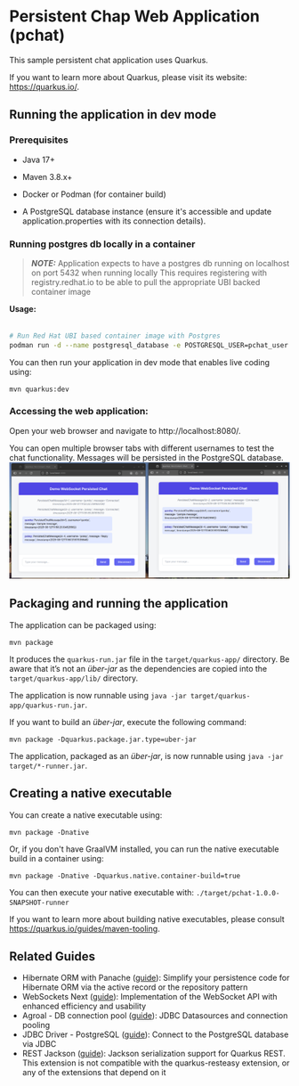 # Persistent Chap Web Application (pchat)

This sample persistent chat application uses Quarkus.

If you want to learn more about Quarkus, please visit its website: <https://quarkus.io/>.


## Running the application in dev mode


### Prerequisites

* Java 17+

* Maven 3.8.x+

* Docker or Podman (for container build)

* A PostgreSQL database instance (ensure it's accessible and update application.properties with its connection details).

### Running postgres db locally in a container
> **_NOTE:_**  Application expects to have a postgres db running on localhost on port 5432 when running locally
This requires registering with registry.redhat.io to be able to pull the appropriate UBI backed container image

**Usage:**
```bash

# Run Red Hat UBI based container image with Postgres
podman run -d --name postgresql_database -e POSTGRESQL_USER=pchat_user -e POSTGRESQL_PASSWORD=RedH@tPassw0rd -e POSTGRESQL_DATABASE=pchat -p 5432:5432 registry.redhat.io/rhel8/postgresql-16
```

You can then run your application in dev mode that enables live coding using:

```shell script
mvn quarkus:dev
```
### Accessing the web application:
Open your web browser and navigate to http://localhost:8080/.

You can open multiple browser tabs with different usernames to test the chat functionality. Messages will be persisted in the PostgreSQL database.
![Alt text](./images/pchat-example.png)

## Packaging and running the application

The application can be packaged using:

```shell script
mvn package
```

It produces the `quarkus-run.jar` file in the `target/quarkus-app/` directory.
Be aware that it’s not an _über-jar_ as the dependencies are copied into the `target/quarkus-app/lib/` directory.

The application is now runnable using `java -jar target/quarkus-app/quarkus-run.jar`.

If you want to build an _über-jar_, execute the following command:

```shell script
mvn package -Dquarkus.package.jar.type=uber-jar
```

The application, packaged as an _über-jar_, is now runnable using `java -jar target/*-runner.jar`.

## Creating a native executable

You can create a native executable using:

```shell script
mvn package -Dnative
```

Or, if you don't have GraalVM installed, you can run the native executable build in a container using:

```shell script
mvn package -Dnative -Dquarkus.native.container-build=true
```

You can then execute your native executable with: `./target/pchat-1.0.0-SNAPSHOT-runner`

If you want to learn more about building native executables, please consult <https://quarkus.io/guides/maven-tooling>.

## Related Guides

- Hibernate ORM with Panache ([guide](https://quarkus.io/guides/hibernate-orm-panache)): Simplify your persistence code for Hibernate ORM via the active record or the repository pattern
- WebSockets Next ([guide](https://quarkus.io/guides/websockets-next-reference)): Implementation of the WebSocket API with enhanced efficiency and usability
- Agroal - DB connection pool ([guide](https://quarkus.io/guides/datasource)): JDBC Datasources and connection pooling
- JDBC Driver - PostgreSQL ([guide](https://quarkus.io/guides/datasource)): Connect to the PostgreSQL database via JDBC
- REST Jackson ([guide](https://quarkus.io/guides/rest#json-serialisation)): Jackson serialization support for Quarkus REST. This extension is not compatible with the quarkus-resteasy extension, or any of the extensions that depend on it
